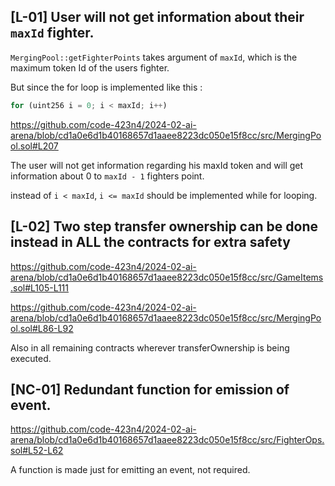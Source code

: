 ## [L-01] User will not get information about their `maxId` fighter.

`MergingPool::getFighterPoints` takes argument of `maxId`, which is the maximum token Id of the users fighter.

But since the for loop is implemented like this :
```javascript
for (uint256 i = 0; i < maxId; i++)
```
https://github.com/code-423n4/2024-02-ai-arena/blob/cd1a0e6d1b40168657d1aaee8223dc050e15f8cc/src/MergingPool.sol#L207

The user will not get information regarding his maxId token and will get information about 0 to `maxId - 1` fighters point.

instead of `i < maxId`, `i <= maxId` should be implemented while for looping.

## [L-02] Two step transfer ownership can be done instead in ALL the contracts for extra safety
https://github.com/code-423n4/2024-02-ai-arena/blob/cd1a0e6d1b40168657d1aaee8223dc050e15f8cc/src/GameItems.sol#L105-L111

https://github.com/code-423n4/2024-02-ai-arena/blob/cd1a0e6d1b40168657d1aaee8223dc050e15f8cc/src/MergingPool.sol#L86-L92

Also in all remaining contracts wherever transferOwnership is being executed.

## [NC-01] Redundant function for emission of event.
https://github.com/code-423n4/2024-02-ai-arena/blob/cd1a0e6d1b40168657d1aaee8223dc050e15f8cc/src/FighterOps.sol#L52-L62

A function is made just for emitting an event, not required.